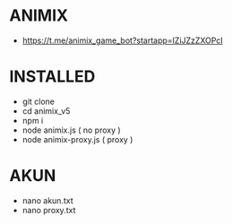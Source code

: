 # ANIMIX
- https://t.me/animix_game_bot?startapp=IZiJZzZXOPcI
# INSTALLED
- git clone
- cd animix_v5
- npm i
- node animix.js ( no proxy )
- node animix-proxy.js ( proxy )
# AKUN
- nano akun.txt
- nano proxy.txt
